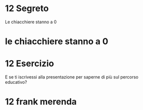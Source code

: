 # 12 Segreto
Le chiacchiere stanno a 0

# le chiacchiere stanno a 0

# 12 Esercizio

E se ti iscrivessi alla presentazione per saperne di più sul percorso educativo?




# 12  frank merenda 


<!--stackedit_data:
eyJoaXN0b3J5IjpbLTg5MDI2Mzc1NCw4NzIzOTg3MDgsLTE5Nz
g1Njg4NF19
-->